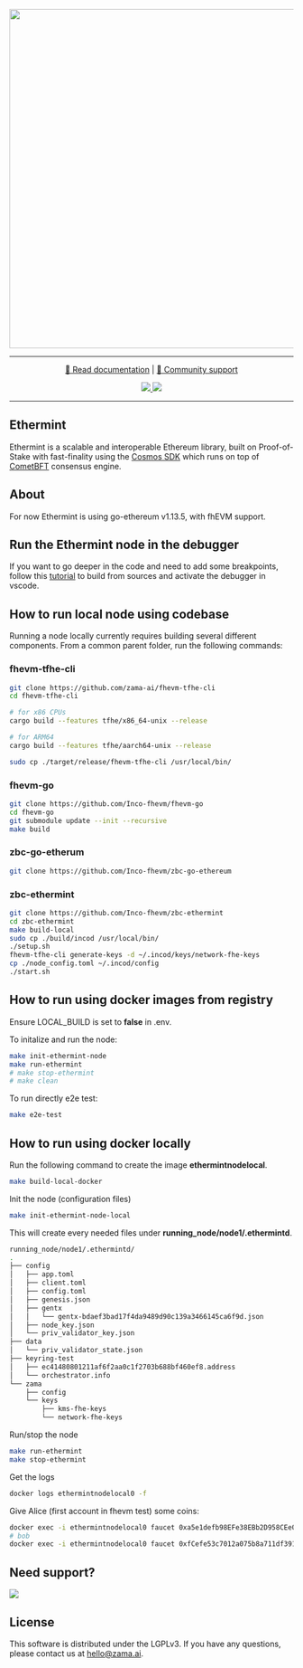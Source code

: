 <!--
parent:
  order: false
-->



<p align="center">
<!-- product name logo -->
  <img width=600 src="https://github.com/zama-ai/fhevm/assets/1384478/265d051c-e177-42b4-b9a2-d2b2e474131b">
</p>
<hr/>
<p align="center">
  <a href="https://docs.zama.ai/fhevm"> 📒 Read documentation</a> | <a href="https://zama.ai/community"> 💛 Community support</a>
</p>
<p align="center">
<!-- Version badge using shields.io -->
  <a href="https://github.com/zama-ai/zbc-ethermint/releases/latest">
    <img src="https://img.shields.io/github/v/release/zama-ai/zbc-ethermint?style=flat-square">
  </a>
<!-- Zama Bounty Program -->
  <a href="https://github.com/zama-ai/bounty-program">
    <img src="https://img.shields.io/badge/Contribute-Zama%20Bounty%20Program-yellow?style=flat-square">
  </a>
</p>
<hr/>

## Ethermint

Ethermint is a scalable and interoperable Ethereum library, built on
Proof-of-Stake with fast-finality using the
[Cosmos SDK](https://github.com/cosmos/cosmos-sdk/) which runs on top of
[CometBFT](https://github.com/cometbft/cometbft) consensus engine.

## About

For now Ethermint is using go-ethereum v1.13.5, with fhEVM support.

## Run the Ethermint node in the debugger

If you want to go deeper in the code and need to add some breakpoints, follow this [tutorial](DEBUG.md) to build from sources and activate the debugger in vscode.

## How to run local node using codebase

Running a node locally currently requires building several different components. From a common parent folder, run the following commands:

### fhevm-tfhe-cli
```bash
git clone https://github.com/zama-ai/fhevm-tfhe-cli
cd fhevm-tfhe-cli

# for x86 CPUs
cargo build --features tfhe/x86_64-unix --release

# for ARM64
cargo build --features tfhe/aarch64-unix --release

sudo cp ./target/release/fhevm-tfhe-cli /usr/local/bin/
```

### fhevm-go
```bash
git clone https://github.com/Inco-fhevm/fhevm-go
cd fhevm-go
git submodule update --init --recursive
make build
```

### zbc-go-etherum
```bash
git clone https://github.com/Inco-fhevm/zbc-go-ethereum
```

### zbc-ethermint
```bash
git clone https://github.com/Inco-fhevm/zbc-ethermint
cd zbc-ethermint
make build-local
sudo cp ./build/incod /usr/local/bin/
./setup.sh
fhevm-tfhe-cli generate-keys -d ~/.incod/keys/network-fhe-keys
cp ./node_config.toml ~/.incod/config
./start.sh
```

## How to run using docker images from registry

Ensure LOCAL_BUILD is set to **false** in .env.

To initalize and run the node:

```bash
make init-ethermint-node
make run-ethermint
# make stop-ethermint
# make clean
```

To run directly e2e test:

```bash
make e2e-test
```


## How to run using docker locally

Run the following command to create the image **ethermintnodelocal**.

```bash
make build-local-docker
```

Init the node (configuration files)

```bash
make init-ethermint-node-local
```

This will create every needed files under __running_node/node1/.ethermintd__.
```bash
running_node/node1/.ethermintd/
.
├── config
│   ├── app.toml
│   ├── client.toml
│   ├── config.toml
│   ├── genesis.json
│   ├── gentx
│   │   └── gentx-bdaef3bad17f4da9489d90c139a3466145ca6f9d.json
│   ├── node_key.json
│   └── priv_validator_key.json
├── data
│   └── priv_validator_state.json
├── keyring-test
│   ├── ec41480801211af6f2aa0c1f2703b688bf460ef8.address
│   └── orchestrator.info
└── zama
    ├── config
    └── keys
        ├── kms-fhe-keys
        └── network-fhe-keys
```

Run/stop the node
```bash
make run-ethermint
make stop-ethermint
```

Get the logs
```bash
docker logs ethermintnodelocal0 -f
```

Give Alice (first account in fhevm test) some coins:
```bash
docker exec -i ethermintnodelocal0 faucet 0xa5e1defb98EFe38EBb2D958CEe052410247F4c80
# bob
docker exec -i ethermintnodelocal0 faucet 0xfCefe53c7012a075b8a711df391100d9c431c468
```

## Need support?

<a target="_blank" href="https://community.zama.ai">
  <img src="https://user-images.githubusercontent.com/5758427/231145251-9cb3f03f-3e0e-4750-afb8-2e6cf391fa43.png">
</a>

## License

This software is distributed under the  LGPLv3. If you have any questions, please contact us at hello@zama.ai.